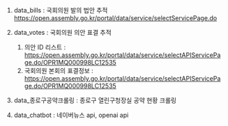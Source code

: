 1. data_bills : 국회의원 발의 법안 추적
  https://open.assembly.go.kr/portal/data/service/selectServicePage.do

3. data_votes : 국회의원 의안 표결 추적
   1) 의안 ID 리스트 : https://open.assembly.go.kr/portal/data/service/selectAPIServicePage.do/OPR1MQ000998LC12535
   2) 국회의원 본회의 표결정보 : https://open.assembly.go.kr/portal/data/service/selectAPIServicePage.do/OPR1MQ000998LC12535

4. data_종로구공약크롤링 : 종로구 열린구청장실 공약 현황 크롤링

5. data_chatbot : 네이버뉴스 api, openai api
